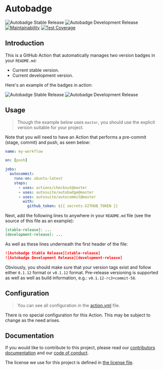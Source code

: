 # Autobadge

![Autobadge Stable Release][stable-release]
![Autobadge Development Release][development-release]
[![Maintainability][quality-image]][quality-link]
[![Test Coverage][coverage-image]][coverage-link]

[stable-release]: https://img.shields.io/static/v1?label=stable&message=v0.1.0&color=blue
[development-release]: https://img.shields.io/static/v1?label=in-dev&message=v0.2.0-rc2&color=red
[quality-image]: https://api.codeclimate.com/v1/badges/74ffb9e627a105dd7a43/maintainability
[quality-link]: https://codeclimate.com/github/autosuite/autobadge/maintainability
[coverage-image]: https://api.codeclimate.com/v1/badges/74ffb9e627a105dd7a43/test_coverage
[coverage-link]: https://codeclimate.com/github/autosuite/autobadge/test_coverage

## Introduction

This is a GitHub Action that automatically manages two version badges in your `README.md`:

- Current stable version.
- Current development version.

Here's an example of the badges in action:

![Autobadge Stable Release][example-stable-release]
![Autobadge Development Release][example-development-release]

[example-stable-release]: https://img.shields.io/static/v1?label=stable&message=v0.1.0&color=purple
[example-development-release]: https://img.shields.io/static/v1?label=develop&message=v0.2.0-rc2&color=purple

## Usage

> Though the example below uses `master`, you should use the explicit version suitable for your project.

Note that you will need to have an Action that performs a pre-commit (stage, commit) and push, as seen below:

```yaml
name: my-workflow

on: [push]

jobs:
  autocommit:
    runs-on: ubuntu-latest
    steps:
      - uses: actions/checkout@master
      - uses: autosuite/autobadge@master
      - uses: autosuite/autocommit@master
        with:
          github_token: ${{ secrets.GITHUB_TOKEN }}
```

Next, add the following lines to anywhere in your `README.md` file (see the source of this file as an example):

```md
[stable-release]: ...
[development-release]: ...
```

As well as these lines underneath the first header of the file:

```md
![Autobadge Stable Release][stable-release]
![Autobadge Development Release][development-release]
```

Obviously, you should make sure that your version tags exist and follow either `0.1.12` format or `v0.1.12` format.
Pre-release versioning is supported as well as well as build information, e.g.: `v0.1.12-rc3+commit-58`.

## Configuration

> You can see all configuration in the [action.yml](action.yml) file.

There is no special configuration for this Action. This may be subject to change as the need arises.

## Documentation

If you would like to contribute to this project, please read our [contributors documentation](CONTRIBUTING.md) and
our [code of conduct](CODE_OF_CONDUCT.md).

The license we use for this project is defined in [the license file](LICENSE).
